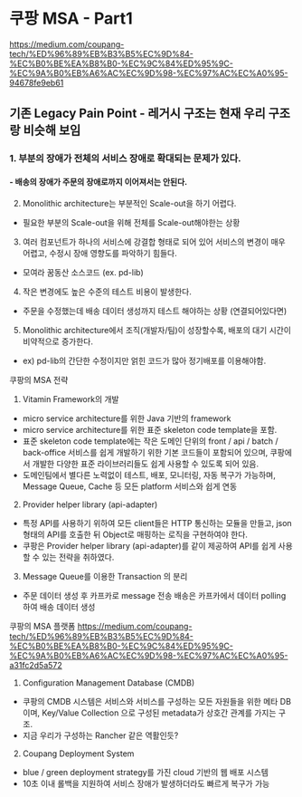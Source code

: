 # 쿠팡 MSA - Part1
https://medium.com/coupang-tech/%ED%96%89%EB%B3%B5%EC%9D%84-%EC%B0%BE%EA%B8%B0-%EC%9C%84%ED%95%9C-%EC%9A%B0%EB%A6%AC%EC%9D%98-%EC%97%AC%EC%A0%95-94678fe9eb61


## 기존  Legacy Pain Point - 레거시 구조는 현재 우리 구조랑 비슷해 보임
### 1. 부분의 장애가 전체의 서비스 장애로 확대되는 문제가 있다.
#### - 배송의 장애가 주문의 장애로까지 이어져서는 안된다.
2. Monolithic architecture는 부분적인 Scale-out을 하기 어렵다.
 - 필요한 부분의 Scale-out을 위해 전체를 Scale-out해야한는 상황
3. 여러 컴포넌트가 하나의 서비스에 강결합 형태로 되어 있어 서비스의 변경이 매우 어렵고, 수정시 장애 영향도를 파악하기 힘들다.
 - 모여라 꿈동산 소스코드 (ex. pd-lib)
4. 작은 변경에도 높은 수준의 테스트 비용이 발생한다.
 - 주문을 수정했는데 배송 데이터 생성까지 테스트 해야하는 상황 (연결되어있다면)
5. Monolithic architecture에서 조직(개발자/팀)이 성장할수록, 배포의 대기 시간이 비약적으로 증가한다.
 - ex) pd-lib의 간단한 수정이지만 얽힌 코드가 많아 정기배포를 이용해야함.

쿠팡의 MSA 전략

1. Vitamin Framework의 개발 
- micro service architecture를 위한 Java 기반의 framework
- micro service architecture를 위한 표준 skeleton code template을 포함.
- 표준 skeleton code template에는 작은 도메인 단위의 front / api / batch / back-office 서비스를 쉽게 개발하기 위한 기본 코드들이 포함되어 있으며, 쿠팡에서 개발한 다양한 표준 라이브러리들도 쉽게 사용할 수 있도록 되어 있음.
- 도메인팀에서 별다른 노력없이 테스트, 배포, 모니터링, 자동 복구가 가능하며, Message Queue, Cache 등 모든 platform 서비스와 쉽게 연동
2. Provider helper library (api-adapter)
- 특정 API를 사용하기 위하여 모든 client들은 HTTP 통신하는 모듈을 만들고, json 형태의 API를 호출한 뒤 Object로 매핑하는 로직을 구현하여야 한다.
- 쿠팡은 Provider helper library (api-adapter)를 같이 제공하여 API를 쉽게 사용할 수 있는 전략을 취하였다.
3. Message Queue를 이용한 Transaction 의 분리
- 주문 데이터 생성 후 카프카로 message 전송 배송은 카프카에서 데이터 polling 하여 배송 데이터 생성

쿠팡의 MSA 플랫폼
https://medium.com/coupang-tech/%ED%96%89%EB%B3%B5%EC%9D%84-%EC%B0%BE%EA%B8%B0-%EC%9C%84%ED%95%9C-%EC%9A%B0%EB%A6%AC%EC%9D%98-%EC%97%AC%EC%A0%95-a31fc2d5a572

1. Configuration Management Database (CMDB)
- 쿠팡의 CMDB 시스템은 서비스와 서비스를 구성하는 모든 자원들을 위한 메타 DB이며, Key/Value Collection 으로 구성된 metadata가 상호간 관계를 가지는 구조.
- 지금 우리가 구성하는 Rancher 같은 역활인듯?
2. Coupang Deployment System
- blue / green deployment strategy를 가진 cloud 기반의 웹 배포 시스템
- 10초 이내 롤백을 지원하여 서비스 장애가 발생하더라도 빠르게 복구가 가능
